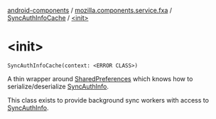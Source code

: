 [android-components](../../index.md) / [mozilla.components.service.fxa](../index.md) / [SyncAuthInfoCache](index.md) / [&lt;init&gt;](./-init-.md)

# &lt;init&gt;

`SyncAuthInfoCache(context: <ERROR CLASS>)`

A thin wrapper around [SharedPreferences](#) which knows how to serialize/deserialize [SyncAuthInfo](../../mozilla.components.concept.sync/-sync-auth-info/index.md).

This class exists to provide background sync workers with access to [SyncAuthInfo](../../mozilla.components.concept.sync/-sync-auth-info/index.md).

